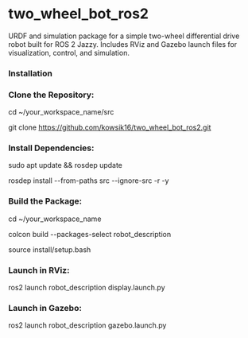 # two_wheel_bot_ros2
URDF and simulation package for a simple two-wheel differential drive robot built for ROS 2 Jazzy. Includes RViz and Gazebo launch files for visualization, control, and simulation.

### Installation

### Clone the Repository:


cd ~/your_workspace_name/src 

git clone https://github.com/kowsik16/two_wheel_bot_ros2.git

### Install Dependencies:

sudo apt update && rosdep update

rosdep install --from-paths src --ignore-src -r -y


### Build the Package:

cd ~/your_workspace_name

colcon build --packages-select robot_description

source install/setup.bash


### Launch in RViz:

ros2 launch robot_description display.launch.py


### Launch in Gazebo:

ros2 launch robot_description gazebo.launch.py
